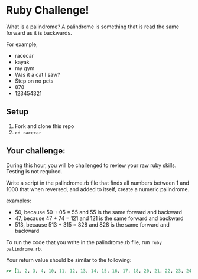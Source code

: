 # Ruby Challenge!

What is a palindrome? A palindrome is something that is read the same forward as it is backwards.

For example,
- racecar
- kayak
- my gym
- Was it a cat I saw?
- Step on no pets
- 878
- 123454321

## Setup

1. Fork and clone this repo
2. `cd racecar`

## Your challenge:

During this hour, you will be challenged to review your raw ruby skills. Testing is not required.

Write a script in the palindrome.rb file that finds all numbers between 1 and 1000 that when reversed, and added to itself, create a numeric palindrome.

 examples:
  - 50, because 50 + 05 = 55 and 55 is the same forward and backward
  - 47, because 47 + 74 = 121 and 121 is the same forward and backward
  - 513, because 513 + 315 = 828 and 828 is the same forward and backward

To run the code that you write in the palindrome.rb file, run `ruby palindrome.rb`.


Your return value should be similar to the following: 
```ruby
>> [1, 2, 3, 4, 10, 11, 12, 13, 14, 15, 16, 17, 18, 20, 21, 22, 23, 24, 25, 26, 27, 29, 30, 31, 32, 33, 34, 35, 36, 38, 40, 41, 42, 43, 44, 45, 47, 50, 51, 52, 53, 54, 56, 60, 61, 62, 63, 65, 70, 71, 72, 74, 80, 81, 83, 90, 92, 100, 101, 102, 103, 104, 105, 106, 107, 108, 110, 111, 112, 113, 114, 115, 116, 117, 118, 120, 121, 122, 123, 124, 125, 126, 127, 128, 130, 131, 132, 133, 134, 135, 136, 137, 138, 140, 141, 142, 143, 144, 145, 146, 147, 148, 200, 201, 202, 203, 204, 205, 206, 207, 209, 210, 211, 212, 213, 214, 215, 216, 217, 220, 221, 222, 223, 224, 225, 226, 227, 230, 231, 232, 233, 234, 235, 236, 237, 240, 241, 242, 243, 244, 245, 246, 247, 300, 301, 302, 303, 304, 305, 306, 308, 310, 311, 312, 313, 314, 315, 316, 320, 321, 322, 323, 324, 325, 326, 330, 331, 332, 333, 334, 335, 336, 340, 341, 342, 343, 344, 345, 346, 400, 401, 402, 403, 404, 405, 407, 410, 411, 412, 413, 414, 415, 420, 421, 422, 423, 424, 425, 430, 431, 432, 433, 434, 435, 440, 441, 442, 443, 444, 445, 500, 501, 502, 503, 504, 506, 510, 511, 512, 513, 514, 520, 521, 522, 523, 524, 530, 531, 532, 533, 534, 540, 541, 542, 543, 544, 600, 601, 602, 603, 605, 610, 611, 612, 613, 620, 621, 622, 623, 630, 631, 632, 633, 640, 641, 642, 643, 700, 701, 702, 704, 710, 711, 712, 720, 721, 722, 730, 731, 732, 740, 741, 742, 800, 801, 803, 810, 811, 820, 821, 830, 831, 840, 841, 900, 902, 910, 920, 930, 940, 1000]
```
